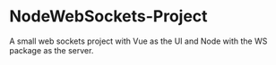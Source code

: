 # NodeWebSockets-Project

A small web sockets project with Vue as the UI and Node with the WS package as the server.
